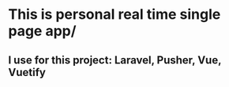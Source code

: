 # This is personal real time single page app/

## I use for this project: Laravel, Pusher, Vue, Vuetify